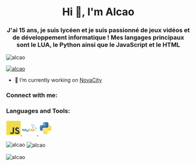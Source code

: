 <h1 align="center">Hi 👋, I'm Alcao</h1>
<h3 align="center">J'ai 15 ans, je suis lycéen et je suis passionné de jeux vidéos et de développement informatique ! Mes langages principaux sont le LUA, le Python ainsi que le JavaScript et le HTML</h3>

<p align="left"> <img src="https://komarev.com/ghpvc/?username=alcao&label=Profile%20views&color=0e75b6&style=flat" alt="alcao" /> </p>

<p align="left"> <a href="https://github.com/ryo-ma/github-profile-trophy"><img src="https://github-profile-trophy.vercel.app/?username=alcao" alt="alcao" /></a> </p>

- 🔭 I’m currently working on [NovaCity](https://discord.gg/novacity)

<h3 align="left">Connect with me:</h3>
<p align="left">
</p>

<h3 align="left">Languages and Tools:</h3>
<p align="left"> <a href="https://developer.mozilla.org/en-US/docs/Web/JavaScript" target="_blank" rel="noreferrer"> <img src="https://raw.githubusercontent.com/devicons/devicon/master/icons/javascript/javascript-original.svg" alt="javascript" width="40" height="40"/> </a> <a href="https://www.mysql.com/" target="_blank" rel="noreferrer"> <img src="https://raw.githubusercontent.com/devicons/devicon/master/icons/mysql/mysql-original-wordmark.svg" alt="mysql" width="40" height="40"/> </a> <a href="https://www.python.org" target="_blank" rel="noreferrer"> <img src="https://raw.githubusercontent.com/devicons/devicon/master/icons/python/python-original.svg" alt="python" width="40" height="40"/> </a> </p>

<p><img align="left" src="https://github-readme-stats.vercel.app/api/top-langs?username=alcao&show_icons=true&locale=en&layout=compact" alt="alcao" /></p>

<p>&nbsp;<img align="center" src="https://github-readme-stats.vercel.app/api?username=alcao&show_icons=true&locale=en" alt="alcao" /></p>

<p><img align="center" src="https://github-readme-streak-stats.herokuapp.com/?user=alcao&" alt="alcao" /></p>
